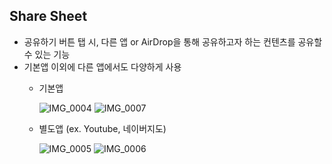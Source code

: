 ## Share Sheet 
- 공유하기 버튼 탭 시, 다른 앱 or AirDrop을 통해 공유하고자 하는 컨텐츠를 공유할 수 있는 기능
- 기본앱 이외에 다른 앱에서도 다양하게 사용
  - 기본앱
  
    ![IMG_0004](https://user-images.githubusercontent.com/46417892/151651031-a380a8eb-fe19-4ec1-ba17-17a1894d4ee7.PNG)
    ![IMG_0007](https://user-images.githubusercontent.com/46417892/151651034-294f33fe-9668-4fa4-847d-8bdf96ee62e7.PNG)

  - 별도앱 (ex. Youtube, 네이버지도)
    
    ![IMG_0005](https://user-images.githubusercontent.com/46417892/151651044-31357d81-fda6-42cc-9949-210033aeecc0.PNG)
    ![IMG_0006](https://user-images.githubusercontent.com/46417892/151651050-93b343a3-7993-4945-ad5d-3d1f3c61c374.PNG)
